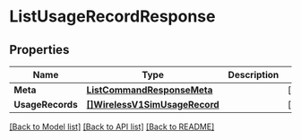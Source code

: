 # ListUsageRecordResponse

## Properties
Name | Type | Description | Notes
------------ | ------------- | ------------- | -------------
**Meta** | [**ListCommandResponseMeta**](ListCommandResponse_meta.md) |  |[optional] 
**UsageRecords** | [**[]WirelessV1SimUsageRecord**](wireless.v1.sim.usage_record.md) |  |[optional] 

[[Back to Model list]](../README.md#documentation-for-models) [[Back to API list]](../README.md#documentation-for-api-endpoints) [[Back to README]](../README.md)


